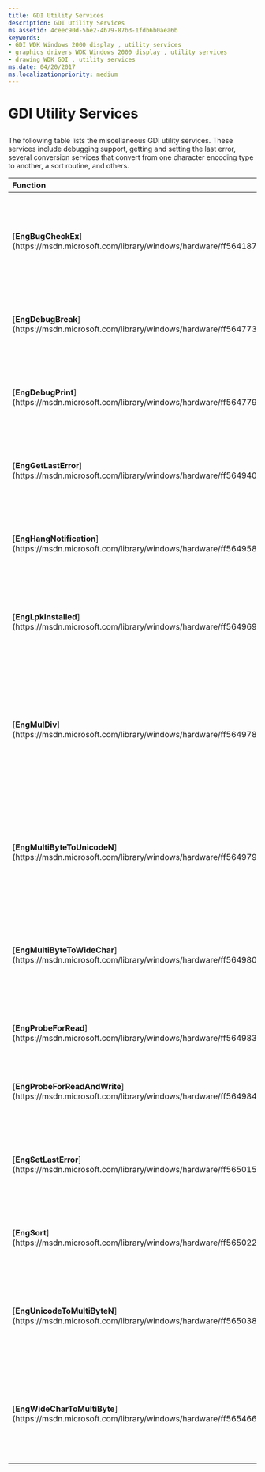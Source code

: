 ```yaml
---
title: GDI Utility Services
description: GDI Utility Services
ms.assetid: 4ceec90d-5be2-4b79-87b3-1fdb6b0aea6b
keywords:
- GDI WDK Windows 2000 display , utility services
- graphics drivers WDK Windows 2000 display , utility services
- drawing WDK GDI , utility services
ms.date: 04/20/2017
ms.localizationpriority: medium
---
```


# GDI Utility Services


## <span id="ddk_gdi_utility_services_gg"></span><span id="DDK_GDI_UTILITY_SERVICES_GG"></span>


The following table lists the miscellaneous GDI utility services. These services include debugging support, getting and setting the last error, several conversion services that convert from one character encoding type to another, a sort routine, and others.

<table>
<colgroup>
<col width="50%" />
<col width="50%" />
</colgroup>
<thead>
<tr class="header">
<th align="left">Function</th>
<th align="left">Description</th>
</tr>
</thead>
<tbody>
<tr class="odd">
<td align="left"><p>[<strong>EngBugCheckEx</strong>](https://msdn.microsoft.com/library/windows/hardware/ff564187)</p></td>
<td align="left"><p>Brings down the system in a controlled manner when the caller discovers an unrecoverable inconsistency.</p></td>
</tr>
<tr class="even">
<td align="left"><p>[<strong>EngDebugBreak</strong>](https://msdn.microsoft.com/library/windows/hardware/ff564773)</p></td>
<td align="left"><p>Causes a breakpoint in the current process to occur.</p></td>
</tr>
<tr class="odd">
<td align="left"><p>[<strong>EngDebugPrint</strong>](https://msdn.microsoft.com/library/windows/hardware/ff564779)</p></td>
<td align="left"><p>Prints the specified debug message to the kernel debugger.</p></td>
</tr>
<tr class="even">
<td align="left"><p>[<strong>EngGetLastError</strong>](https://msdn.microsoft.com/library/windows/hardware/ff564940)</p></td>
<td align="left"><p>Returns the last error code logged by GDI for the calling thread.</p></td>
</tr>
<tr class="odd">
<td align="left"><p>[<strong>EngHangNotification</strong>](https://msdn.microsoft.com/library/windows/hardware/ff564958)</p></td>
<td align="left"><p>Notifies the system that a specified device is inoperable or unresponsive.</p></td>
</tr>
<tr class="even">
<td align="left"><p>[<strong>EngLpkInstalled</strong>](https://msdn.microsoft.com/library/windows/hardware/ff564969)</p></td>
<td align="left"><p>Determines whether the language pack is installed on the system.</p></td>
</tr>
<tr class="odd">
<td align="left"><p>[<strong>EngMulDiv</strong>](https://msdn.microsoft.com/library/windows/hardware/ff564978)</p></td>
<td align="left"><p>Multiplies two 32-bit values and then divides the 64-bit result by a third 32-bit value. The return value is rounded up or down to the nearest integer.</p></td>
</tr>
<tr class="even">
<td align="left"><p>[<strong>EngMultiByteToUnicodeN</strong>](https://msdn.microsoft.com/library/windows/hardware/ff564979)</p></td>
<td align="left"><p>Converts the specified ANSI source string into a Unicode string using the current ANSI code page.</p></td>
</tr>
<tr class="odd">
<td align="left"><p>[<strong>EngMultiByteToWideChar</strong>](https://msdn.microsoft.com/library/windows/hardware/ff564980)</p></td>
<td align="left"><p>Converts an ANSI source string into a wide character string using the specified code page.</p></td>
</tr>
<tr class="even">
<td align="left"><p>[<strong>EngProbeForRead</strong>](https://msdn.microsoft.com/library/windows/hardware/ff564983)</p></td>
<td align="left"><p>Probes a structure for read accessibility.</p></td>
</tr>
<tr class="odd">
<td align="left"><p>[<strong>EngProbeForReadAndWrite</strong>](https://msdn.microsoft.com/library/windows/hardware/ff564984)</p></td>
<td align="left"><p>Probes a structure for read and write accessibility.</p></td>
</tr>
<tr class="even">
<td align="left"><p>[<strong>EngSetLastError</strong>](https://msdn.microsoft.com/library/windows/hardware/ff565015)</p></td>
<td align="left"><p>Causes GDI to report an error code, which can be retrieved by an application.</p></td>
</tr>
<tr class="odd">
<td align="left"><p>[<strong>EngSort</strong>](https://msdn.microsoft.com/library/windows/hardware/ff565022)</p></td>
<td align="left"><p>Performs a quick-sort on the specified list.</p></td>
</tr>
<tr class="even">
<td align="left"><p>[<strong>EngUnicodeToMultiByteN</strong>](https://msdn.microsoft.com/library/windows/hardware/ff565038)</p></td>
<td align="left"><p>Converts the specified Unicode string into an ANSI string using the current ANSI code page.</p></td>
</tr>
<tr class="odd">
<td align="left"><p>[<strong>EngWideCharToMultiByte</strong>](https://msdn.microsoft.com/library/windows/hardware/ff565466)</p></td>
<td align="left"><p>Converts a wide character string into an ANSI source string using the specified code page.</p></td>
</tr>
</tbody>
</table>

 

 

 






